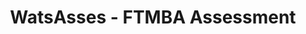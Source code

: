 ---
title: "WatsAsses - FTMBA Assessment"
img: "imgs/gifs/ftmba.gif"
description: "Lorem ipsum ... "
github_url: "github.com"
app_url: "app.com"
---